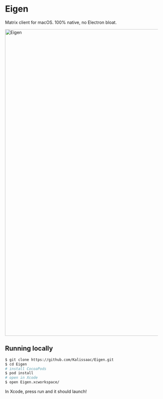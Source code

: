 # Eigen

Matrix client for macOS. 100% native, no Electron bloat.

<img width="1012" alt="Eigen" src="https://user-images.githubusercontent.com/16791380/177373284-ee45c637-2ac5-4be3-97a3-c90e7ff3f2ef.png">

## Running locally
```sh
$ git clone https://github.com/Kalissaac/Eigen.git
$ cd Eigen
# install CocoaPods
$ pod install
# open in Xcode
$ open Eigen.xcworkspace/
```
In Xcode, press run and it should launch!

